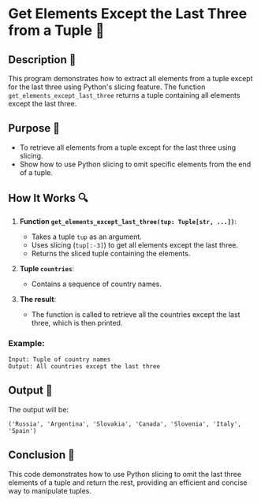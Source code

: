 # Get Elements Except the Last Three from a Tuple 🔄

## Description 📝

This program demonstrates how to extract all elements from a tuple except for the last three using Python's slicing feature.
The function `get_elements_except_last_three` returns a tuple containing all elements except the last three.

## Purpose 🎯

-   To retrieve all elements from a tuple except for the last three using slicing.
-   Show how to use Python slicing to omit specific elements from the end of a tuple.

## How It Works 🔍

1. **Function `get_elements_except_last_three(tup: Tuple[str, ...])`**:

    - Takes a tuple `tup` as an argument.
    - Uses slicing (`tup[:-3]`) to get all elements except the last three.
    - Returns the sliced tuple containing the elements.

2. **Tuple `countries`**:

    - Contains a sequence of country names.

3. **The result**:
    - The function is called to retrieve all the countries except the last three, which is then printed.

### Example:

```
Input: Tuple of country names
Output: All countries except the last three
```

## Output 📜

The output will be:

```
('Russia', 'Argentina', 'Slovakia', 'Canada', 'Slovenia', 'Italy', 'Spain')
```

## Conclusion 🚀

This code demonstrates how to use Python slicing to omit the last three elements of a tuple and return the rest, providing an efficient and concise way to manipulate tuples.
